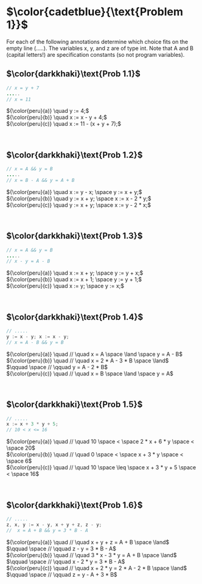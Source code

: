 # $\color{cadetblue}{\text{Problem 1}}$

For each of the following annotations determine which choice fits on the empty line (.....). The
variables x, y, and z are of type int. Note that A and B (capital letters!) are specification
constants (so not program variables).

## $\color{darkkhaki}\text{Prob 1.1}$

```java
// x = y + 7 
.....
// x = 11
```

${\color{peru}(a)} \quad y := 4;$  
${\color{peru}(b)} \quad x := x - y + 4;$  
${\color{peru}(c)} \quad x := 11 - (x + y + 7);$  

&nbsp;

## $\color{darkkhaki}\text{Prob 1.2}$

```java
// x = A && y = B 
.....
// x = B - A && y = A + B 
```

${\color{peru}(a)} \quad x := y - x; \space y := x + y;$  
${\color{peru}(b)} \quad y := x + y; \space x := x - 2 * y;$  
${\color{peru}(c)} \quad y := x + y; \space x := y - 2 * x;$  

&nbsp;

## $\color{darkkhaki}\text{Prob 1.3}$

```java
// x = A && y = B 
.....
// x - y = A - B
```

${\color{peru}(a)} \quad x := x + y; \space y := y + x;$  
${\color{peru}(b)} \quad x := x + 1; \space y := y + 1;$  
${\color{peru}(c)} \quad x := y; \space y := x;$  

&nbsp;

## $\color{darkkhaki}\text{Prob 1.4}$

```java
// .....
y := x - y; x := x - y;
// x = A - B && y = B
```

${\color{peru}(a)} \quad // \quad x = A \space \land \space y = A - B$  
${\color{peru}(b)} \quad // \quad x = 2 * A - 3 * B \space \land$  
$\qquad \space // \qquad y = A - 2 * B$  
${\color{peru}(c)} \quad // \quad x = B \space \land \space y = A$  

&nbsp;

## $\color{darkkhaki}\text{Prob 1.5}$

```java
// ..... 
x := x + 3 * y + 5;
// 10 < x <= 16
```

${\color{peru}(a)} \quad // \quad 10 \space < \space 2 * x + 6 * y \space < \space 20$  
${\color{peru}(b)} \quad // \quad 0 \space < \space x + 3 * y \space < \space 6$  
${\color{peru}(c)} \quad // \quad 10 \space \leq \space x + 3 * y + 5 \space < \space 16$  

&nbsp;

## $\color{darkkhaki}\text{Prob 1.6}$

```java
// .....
z, x, y := x - y, x + y + z, z - y; 
//  x = A + B && y = 3 * B - A
```

${\color{peru}(a)} \quad // \quad x + y + z = A + B \space \land$  
$\qquad \space // \qquad z - y = 3 * B - A$  
${\color{peru}(b)} \quad // \quad 3 * x - 3 * y = A + B \space \land$  
$\qquad \space // \qquad x - 2 * y = 3 * B - A$  
${\color{peru}(c)} \quad // \quad x + 2 * y = 2 * A - 2 * B \space \land$  
$\qquad \space // \qquad z = y - A + 3 * B$  

&nbsp;
